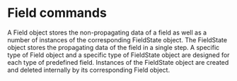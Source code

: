 # Field commands

A Field object stores the non-propagating data of a field as well as a number of instances of the corresponding FieldState object. The FieldState object stores the propagating data of the field in a single step. A specific type of Field object and a specific type of FieldState object are designed for each type of predefined field. Instances of the FieldState object are created and deleted internally by its corresponding Field object.